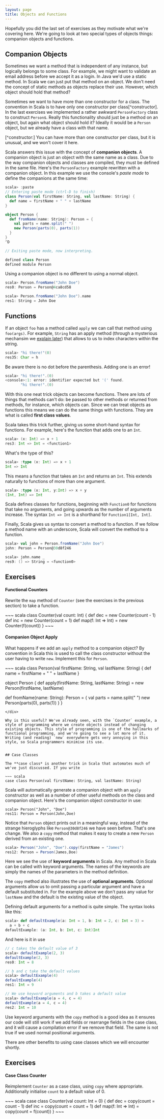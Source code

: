 ```yaml
---
layout: page
title: Objects and Functions
---
```


Hopefully you did the last set of exercises as they motivate what we're covering here. We're going to look at two special types of objects things: companion objects and functions.


## Companion Objects

Sometimes we want a method that is independent of any instance, but logically belongs to some class. For example, we might want to validate an email address before we accept it as a login. In Java we'd use a static method. In Scala we can just put that method on an object. We don't need the concept of static methods as objects replace their use. However, which object should hold that method?

Sometimes we want to have more than one constructor for a class. The convention in Scala is to have only one constructor per class[^constructor]. In the last exercises we implemented a rather awkward `PersonFactory` class to construct `Person`s. Really this functionality should just be a method on an object, but again what object should hold it? Ideally it would be a `Person` object, but we already have a class with that name.

[^constructor:] You can have more than one constructor per class, but it is unusual, and we won't cover it here.

Scala answers this issue with the concept of **companion objects**. A companion object is just an object with the same name as a class. Due to the way companion objects and classes are compiled, they must be defined in the same file. Here's the `PersonFactory` example rewritten with a companion object. In this example we use the console's *paste mode* to define the companions at the same time:

~~~ scala
scala> :paste
// Entering paste mode (ctrl-D to finish)
class Person(val firstName: String, val lastName: String) {
  def name = firstName + " " + lastName
}

object Person {
  def fromName(name: String): Person = {
    val parts = name.split(" ")
    new Person(parts(0), parts(1))
  }
}
^D

// Exiting paste mode, now interpreting.

defined class Person
defined module Person
~~~

Using a companion object is no different to using a normal object.

~~~ scala
scala> Person.fromName("John Doe")
res0: Person = Person@4ca8cd58

scala> Person.fromName("John Doe").name
res1: String = John Doe
~~~


## Functions

If an object `foo` has a method called `apply` we can call that method using `foo(args)`. For example, `String` has an apply method (through a mysterious mechansim we [explain later](/collections/arrays-and-strings.html)) that allows to us to index characters within the string.

~~~scala
scala> "hi there!"(0)
res35: Char = h
~~~
Be aware there is no dot before the parenthesis. Adding one is an error!

~~~scala
scala> "hi there!".(0)
<console>:1: error: identifier expected but '(' found.
       "hi there!".(0)
~~~

With this one neat trick objects can become functions. There are lots of things that methods can't do: be passed to other methods or returned from methods, for instance, which objects can. Since we can treat objects as functions this means we can do the same things with functions. They are what is called **first class values**.

Scala takes this trick further, giving us some short-hand syntax for functions. For example, here's the function that adds one to an `Int`.

~~~ scala
scala> (x: Int) => x + 1
res3: Int => Int = <function1>
~~~

What's the type of this?

~~~ scala
scala> :type (x: Int) => x + 1
Int => Int
~~~

This means a function that takes an `Int` and returns an `Int`. This extends naturally to functions of more than one argument.

~~~ scala
scala> :type (x: Int, y:Int) => x + y
(Int, Int) => Int
~~~

Scala defines classes for functions, beginning with `Function0` for functions that take no arguments, and going upwards as the number of arguments increase. The syntax `Int => Int` is a shorthand for `Function1[Int, Int]`.

Finally, Scala gives us syntax to convert a method to a function. If we follow a method name with an underscore, Scala will convert the method to a function.

~~~ scala
scala> val john = Person.fromName("John Doe")
john: Person = Person@30d8f246

scala> john.name _
res9: () => String = <function0>
~~~

## Exercises

#### Functional Counters

Rewrite the `map` method of `Counter` (see the exercises in the previous section) to take a function.

<div class="solution">
~~~ scala
class Counter(val count: Int) {
  def dec = new Counter(count - 1)
  def inc = new Counter(count + 1)
  def map(f: Int => Int) =
    new Counter(f(count))
}
~~~
</div>

#### Companion Object Apply

What happens if we add an `apply` method to a companion object? By convention in Scala this is used to call the class constructor without the user having to write `new`. Implement this for `Person`.

<div class="solution">
~~~ scala
class Person(val firstName: String, val lastName: String) {
  def name = firstName + " " + lastName
}

object Person {
  def apply(firstName: String, lastName: String) =
    new Person(firstName, lastName)

  def fromName(name: String): Person = {
    val parts = name.split(" ")
    new Person(parts(0), parts(1))
  }
}
~~~
</div>

Why is this useful? We've already seen, with the `Counter` example, a style of programming where we create objects instead of changing existing objects. This style of programming is one of the hallmarks of functional programming, and we're going to see a lot more of it. Writing (and reading) `new` everywhere gets very annoying in this style, so Scala programmers minimise its use.


## Case Classes

The **case class* is another trick in Scala that automates much of we've just discussed. If you write

~~~ scala
case class Person(val firstName: String, val lastName: String)
~~~

Scala will automatically generate a companion object with an `apply` constructor as well as a number of other useful methods on the class and companion object. Here's the companion object constructor in use:

~~~
scala> Person("John", "Doe")
res11: Person = Person(John,Doe)
~~~

Notice that `Person` object prints out in a meaningful way, instead of the strange hieroglyphs like `Person@30d8f246` we have seen before. That's one change. We also a `copy` method that makes it easy to create a new `Person` derived from an existing one.

~~~ scala
scala> Person("John", "Doe").copy(firstName = "James")
res12: Person = Person(James,Doe)
~~~

Here we see the use of **keyword arguments** in Scala. Any method in Scala can be called with keyword arguments. The names of the keywords are simply the names of the parameters in the method definition.

The `copy` method also illustrates the use of **optional arguments**. Optional arguments allow us to omit passing a particular argument and have a default substituted in. For the example above we don't pass any value for `lastName` and the default is the existing value of the object.

Defining default arguments for a method is quite simple. The syntax looks like this:

~~~ scala
scala> def defaultExample(a: Int = 1, b: Int = 2, c: Int = 3) =
  a + b + c
defaultExample: (a: Int, b: Int, c: Int)Int
~~~

And here is it in use

~~~ scala
// c takes the default value of 3
scala> defaultExample(2, 3)
defaultExample(2, 3)
res0: Int = 8

// b and c take the default values
scala> defaultExample(4)
defaultExample(4)
res1: Int = 9

// We use keyword arguments and b takes a default value
scala> defaultExample(a = 4, c = 4)
defaultExample(a = 4, c = 4)
res2: Int = 10
~~~

Use keyword arguments with the `copy` method is a good idea as it ensures our code will still work if we add fields or rearrange fields in the case class, and it will cause a compilation error if we remove that field. The same is not true if we used  normal positional arguments.

There are other benefits to using case classes which we will encounter shortly.

## Exercises

#### Case Class Counter

Reimplement `Counter` as a case class, using `copy` where appropriate. Additionally initialise `count` to a default value of 0.

<div class="solution">
~~~ scala
case class Counter(val count: Int = 0) {
  def dec = copy(count = count - 1)
  def inc = copy(count = count + 1)
  def map(f: Int => Int) =
    copy(count = f(count))
}
~~~
</div>
